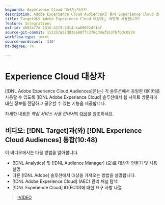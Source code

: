```yaml
---
keywords: Experience Cloud 대상자;대상자
description: Adobe Experience Cloud Audiences를 통해 Experience Cloud 솔루션이 웹 사이트 방문자에 대한 정보를 다른 Adobe 솔루션과 소통하고 공유할 수 있는 방법에 대해 알아봅니다.
title: Target에서 Adobe Experience Cloud 대상자는 어떻게 사용합니까?
feature: Integrations
exl-id: 4502e77d-1310-41f3-8d14-ba69692df1af
source-git-commit: 152257a52d836a88ffcd76cd9af5b3fbfbdc0839
workflow-type: tm+mt
source-wordcount: '110'
ht-degree: 7%

---
```


# Experience Cloud 대상자

[!DNL Adobe Experience Cloud Audiences]은(는) 각 솔루션에서 동일한 데이터를 사용할 수 있도록 [!DNL Adobe Experience Cloud] 솔루션에서 웹 사이트 방문자에 대한 정보를 전달하고 공유할 수 있는 기능을 제공합니다.

자세한 내용은 *핵심 서비스 사용 안내서*&#x200B;의 [대상](https://experienceleague.adobe.com/docs/core-services/interface/audiences/audience-library.html?lang=ko-KR)을 참조하세요.

## 비디오: [!DNL Target]과(와) [!DNL Experience Cloud Audiences] 통합(10:48)

이 비디오에서는 다음 방법을 알아봅니다.

* [!DNL Analytics] 및 [!DNL Audience Manager] (으)로 대상자 만들기 및 사용 설명
* 다른 [!DNL Adobe] 솔루션에서 대상을 가져오는 방법을 설명합니다.
* [!DNL Adobe Experience Cloud] (AEC) 관리 패널 탐색
* [!DNL Experience Cloud] ID(ECID)에 대한 요구 사항 나열

>[!VIDEO](https://video.tv.adobe.com/v/3421752?captions=kor)
